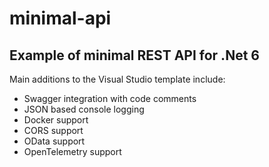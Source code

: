﻿# minimal-api

## Example of minimal REST API for .Net 6

Main additions to the Visual Studio template include:
* Swagger integration with code comments
* JSON based console logging
* Docker support
* CORS support
* OData support
* OpenTelemetry support